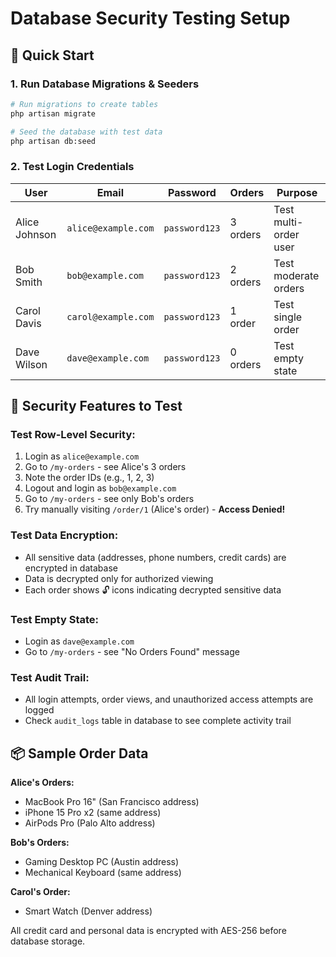 # Database Security Testing Setup

## 🚀 Quick Start

### 1. Run Database Migrations & Seeders
```bash
# Run migrations to create tables
php artisan migrate

# Seed the database with test data
php artisan db:seed
```

### 2. Test Login Credentials

| User | Email | Password | Orders | Purpose |
|------|-------|----------|---------|---------|
| Alice Johnson | `alice@example.com` | `password123` | 3 orders | Test multi-order user |
| Bob Smith | `bob@example.com` | `password123` | 2 orders | Test moderate orders |
| Carol Davis | `carol@example.com` | `password123` | 1 order | Test single order |
| Dave Wilson | `dave@example.com` | `password123` | 0 orders | Test empty state |

## 🔐 Security Features to Test

### Test Row-Level Security:
1. Login as `alice@example.com`
2. Go to `/my-orders` - see Alice's 3 orders
3. Note the order IDs (e.g., 1, 2, 3)
4. Logout and login as `bob@example.com`
5. Go to `/my-orders` - see only Bob's orders
6. Try manually visiting `/order/1` (Alice's order) - **Access Denied!**

### Test Data Encryption:
- All sensitive data (addresses, phone numbers, credit cards) are encrypted in database
- Data is decrypted only for authorized viewing
- Each order shows 🔓 icons indicating decrypted sensitive data

### Test Empty State:
- Login as `dave@example.com`
- Go to `/my-orders` - see "No Orders Found" message

### Test Audit Trail:
- All login attempts, order views, and unauthorized access attempts are logged
- Check `audit_logs` table in database to see complete activity trail

## 📦 Sample Order Data

**Alice's Orders:**
- MacBook Pro 16" (San Francisco address)
- iPhone 15 Pro x2 (same address) 
- AirPods Pro (Palo Alto address)

**Bob's Orders:**
- Gaming Desktop PC (Austin address)
- Mechanical Keyboard (same address)

**Carol's Order:**
- Smart Watch (Denver address)

All credit card and personal data is encrypted with AES-256 before database storage.